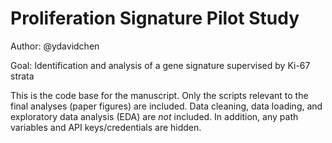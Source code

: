 # Proliferation Signature Pilot Study

Author: @ydavidchen

Goal: Identification and analysis of a gene signature supervised by Ki-67 strata

This is the code base for the manuscript. Only the scripts relevant to the final analyses (paper figures) are included. Data cleaning, data loading, and exploratory data analysis (EDA) are _not_ included. In addition, any path variables and API keys/credentials are hidden.